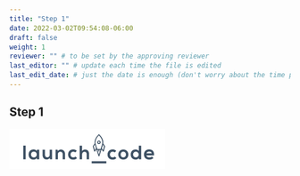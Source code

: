 ```yaml
---
title: "Step 1"
date: 2022-03-02T09:54:08-06:00
draft: false
weight: 1
reviewer: "" # to be set by the approving reviewer
last_editor: "" # update each time the file is edited
last_edit_date: # just the date is enough (don't worry about the time portion)
---
```


## Step 1

![example picture](pictures/example-picture.png)